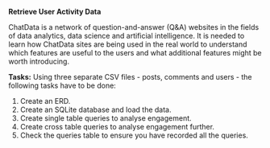 **Retrieve User Activity Data**

ChatData is a network of question-and-answer (Q&A) websites in the fields of data analytics, data science and artificial intelligence.
It is needed to learn how ChatData sites are being used in the real world to understand which features are useful to the users and what additional features might be worth introducing.

**Tasks:** 
Using three separate CSV files - posts, comments and users - the following tasks have to be done:
1. Create an ERD.
2. Create an SQLite database and load the data.
3. Create single table queries to analyse engagement.
4. Create cross table queries to analyse engagement further.
5. Check the queries table to ensure you have recorded all the queries.
